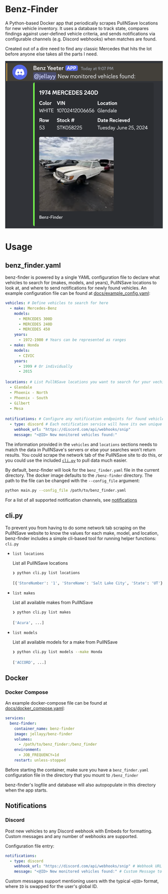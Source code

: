# Benz-Finder

A Python-based Docker app that periodically scrapes PullNSave locations for new vehicle inventory. It uses a database to track state, compares findings against user-defined vehicle criteria, and sends notifications via configurable channels (e.g. Discord webhooks) when matches are found.

Created out of a dire need to find any classic Mercedes that hits the lot before anyone else takes all the parts I need.

![](docs/discord.png)

# Usage

## benz_finder.yaml

benz-finder is powered by a single YAML configuration file to declare what vehicles to search for (makes, models, and years), PullNSave locations to look at, and where to send notifications for newly found vehicles. An example configuration file can be found at [docs/example_config.yaml](https://github.com/Jellayy/benz-finder/blob/master/docs/example_config.yaml):

```yaml
vehicles: # Define vehicles to search for here
  - make: Mercedes-Benz
    models:
      - MERCEDES 300D
      - MERCEDES 240D
      - MERCEDES 450
    years:
      - 1972-1980 # Years can be represented as ranges
  - make: Honda
    models:
      - CIVIC
    years:
      - 1999 # Or individually
      - 2015

locations: # List PullNSave locations you want to search for your vechicles at here
  - Glendale
  - Phoenix - North
  - Phoenix - South
  - Gilbert
  - Mesa

notifications: # Configure any notification endpoints for found vehicles here
  - type: discord # Each notification service will have its own unique configuration
    webhook_url: "https://discord.com/api/webhooks/snip"
    message: "<@ID> New monitored vehicles found:"
```

The information provided in the `vehicles` and `locations` sections needs to match the data in PullNSave's servers or else your searches won't return results. You could scrape the network tab of the PullNSave site to do this, or you could use the included [`cli.py`](#clipy) to pull data much easier.

By default, benz-finder will look for the `benz_finder.yaml` file in the current directory. The docker image defaults to the `/benz-finder` directory. The path to the file can be changed with the `--config_file` argument:

```bash
python main.py --config_file /path/to/benz_finder.yaml
```

For a list of all supported notification channels, see [notifications](#notifications)

## cli.py

To prevent you from having to do some network tab scraping on the PullNSave website to know the values for each make, model, and location, benz-finder includes a simple cli-based tool for running helper functions: `cli.py`

- `list locations`

    List all PullNSave locations

    ```bash
    ❯ python cli.py list locations

    [{'StoreNumber': '1', 'StoreName': 'Salt Lake City', 'State': 'UT'}, ...]
    ```

- `list makes`

    List all available makes from PullNSave

    ```bash
    ❯ python cli.py list makes

    ['Acura', ...]
    ```

- `list models`

    List all available models for a make from PullNSave

    ```bash
    ❯ python cli.py list models --make Honda

    ['ACCORD', ...]
    ```

## Docker

### Docker Compose

An example docker-compose file can be found at [docs/docker_compose.yaml](https://github.com/Jellayy/benz-finder/blob/master/docs/docker_compose.yaml):

```yaml
services:
  benz-finder:
    container_name: benz-finder
    image: jellayy/benz-finder
    volumes:
      - /path/to/benz_finder:/benz_finder
    environment:
      - JOB_FREQUENCY=1d
    restart: unless-stopped
```

Before starting the container, make sure you have a `benz_finder.yaml` configuration file in the directory that you mount to `/benz_finder`

benz-finder's logfile and database will also autopopulate in this directory when the app starts.

## Notifications

### Discord

Post new vehicles to any Discord webhook with Embeds for formatting. Custom messages and any number of webhooks are supported.

Configuration file entry:
```yaml
notifications:
  - type: discord
    webhook_url: "https://discord.com/api/webhooks/snip" # Webhook URL
    message: "<@ID> New monitored vehicles found:" # Custom Message to send each time vehicles are found
```

Custom messages support mentioning users with the typical `<@ID>` format, where `ID` is swapped for the user's global ID.
